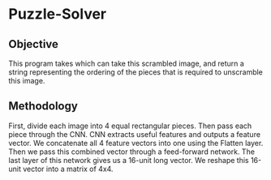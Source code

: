 # Puzzle-Solver
## Objective
This program takes which can take this scrambled image, and return a string representing the ordering of the pieces that is required to unscramble this image.

## Methodology
First, divide each image into 4 equal rectangular pieces. Then pass each piece through the CNN. CNN extracts useful features and outputs a feature vector. We concatenate all 4 feature vectors into one using the Flatten layer. Then we pass this combined vector through a feed-forward network. The last layer of this network gives us a 16-unit long vector. We reshape this 16-unit vector into a matrix of 4x4.
